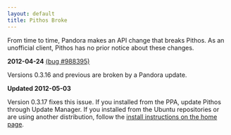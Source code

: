 ```yaml
---
layout: default
title: Pithos Broke
---
```


From time to time, Pandora makes an API change that breaks Pithos. As an
unofficial client, Pithos has no prior notice about these changes.

**2012-04-24** [(bug #988395)](https://bugs.launchpad.net/pithos/+bug/988395)

Versions 0.3.16 and previous are broken by a Pandora update.

**Updated 2012-05-03**

Version 0.3.17 fixes this issue. If you installed from the PPA, update Pithos through Update
Manager. If you installed from the Ubuntu repositories or are using another
distribution, follow the [install instructions on the home page](index.html).

